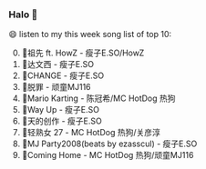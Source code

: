 

### Halo 👋

😄 listen to my this week song list of top 10:

0. 🌈祖先 ft. HowZ - 瘦子E.SO/HowZ
1. 🌈达文西 - 瘦子E.SO
2. 🌈CHANGE - 瘦子E.SO
3. 🌈脱罪 - 顽童MJ116
4. 🌈Mario Karting - 陈冠希/MC HotDog 热狗
5. 🌈Way Up - 瘦子E.SO
6. 🌈天的创作 - 瘦子E.SO
7. 🌈轻熟女 27 - MC HotDog 热狗/关彦淳
8. 🌈MJ Party2008(beats by ezasscul) - 瘦子E.SO
9. 🌈Coming Home - MC HotDog 热狗/顽童MJ116

